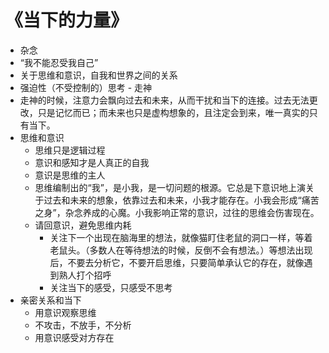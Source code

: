 # 《当下的力量》

- 杂念
- “我不能忍受我自己”
- 关于思维和意识，自我和世界之间的关系
- 强迫性（不受控制的）思考 - 走神
- 走神的时候，注意力会飘向过去和未来，从而干扰和当下的连接。过去无法更改，只是记忆而已；而未来也只是虚构想象的，且注定会到来，唯一真实的只有当下。
- 思维和意识
  - 思维只是逻辑过程
  - 意识和感知才是人真正的自我
  - 意识是思维的主人
  - 思维编制出的“我”，是小我，是一切问题的根源。它总是下意识地上演关于过去和未来的想象，依靠过去和未来，小我才能存在。小我会形成“痛苦之身”，杂念养成的心魔。小我影响正常的意识，过往的思维会伤害现在。
  - 请回意识，避免思维内耗
    - 关注下一个出现在脑海里的想法，就像猫盯住老鼠的洞口一样，等着老鼠头。（多数人在等待想法的时候，反倒不会有想法。）等想法出现后，不要去分析它，不要开启思维，只要简单承认它的存在，就像遇到熟人打个招呼
    - 关注当下的感受，只感受不思考
- 亲密关系和当下
  - 用意识观察思维
  - 不攻击，不放手，不分析
  - 用意识感受对方存在
